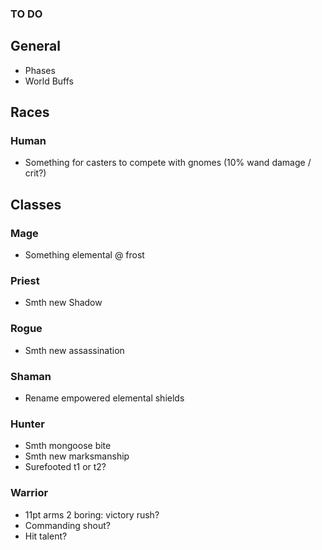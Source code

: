 ### TO DO

## General

- Phases
- World Buffs

## Races

### Human

- Something for casters to compete with gnomes (10% wand damage / crit?)

## Classes

### Mage

- Something elemental @ frost

### Priest

- Smth new Shadow

### Rogue

- Smth new assassination

### Shaman

- Rename empowered elemental shields

### Hunter

- Smth mongoose bite
- Smth new marksmanship
- Surefooted t1 or t2?

### Warrior

- 11pt arms 2 boring: victory rush?
- Commanding shout?
- Hit talent?
